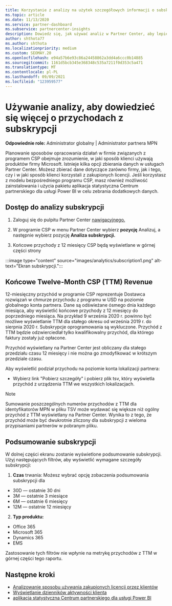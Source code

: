 ```yaml
---
title: Korzystanie z analizy na użytek szczegółowych informacji o subskrypcji
ms.topic: article
ms.date: 11/13/2020
ms.service: partner-dashboard
ms.subservice: partnercenter-insights
description: Dowiedz się, jak używać analiz w Partner Center, aby lepiej zrozumieć swoją firmę i sposób, w jaki klienci korzystają z zakupionych licencji.
author: shthota77
ms.author: shthota
ms.localizationpriority: medium
ms.custom: SEOMAY.20
ms.openlocfilehash: e94a57b6e93c86a24458862a3dd4a6ccc0b14885
ms.sourcegitcommit: 1161d5bcb345e368348c535a7211f0d353c5a471
ms.translationtype: MT
ms.contentlocale: pl-PL
ms.lasthandoff: 09/09/2021
ms.locfileid: "123959577"
---
```

# <a name="use-analytics-to-learn-more-about-subscription-revenue"></a>Używanie analizy, aby dowiedzieć się więcej o przychodach z subskrypcji

**Odpowiednie role:** Administrator globalny | Administrator partnera MPN

Planowanie sposobów opracowania działań w firmie związanych z programem CSP obejmuje zrozumienie, w jaki sposób klienci używają produktów firmy Microsoft. Istnieje kilka opcji zbierania danych w usługach Partner Center. Możesz zbierać dane dotyczące zarówno firmy, jak i tego, czy i w jaki sposób klienci korzystali z zakupionych licencji. Jeśli korzystasz z modelu bezpośredniego programu CSP, masz również możliwość zainstalowania i użycia pakietu aplikacja statystyczna Centrum partnerskiego dla usługi Power BI w celu zebrania dodatkowych danych.

## <a name="access-to-the-subscription-analytics"></a>Dostęp do analizy subskrypcji

1. Zaloguj się do pulpitu Partner Center [nawigacyjnego.](https://partner.microsoft.com/dashboard/home)
1. W programie CSP w menu Partner Center wybierz **pozycję** Analizuj, a następnie wybierz pozycję **Analiza subskrypcji.**

1. Końcowe przychody z 12 miesięcy CSP będą wyświetlane w górnej części strony

:::image type="content" source="images/analytics/subscription1.png" alt-text="Ekran subskrypcji.":::

## <a name="trailing-twelve-month-ttm-csp-revenue"></a>Końcowe Twelve-Month CSP (TTM) Revenue

12-miesięczny przychód w programie CSP reprezentuje Dostawca rozwiązań w chmurze przychodu z programu w USD na poziomie globalnego konta partnera. Dane są odświeżane ósmego dnia każdego miesiąca, aby wyświetlić końcowe przychody z 12 miesięcy do poprzedniego miesiąca. Na przykład 9 września 2020 r. powinno być możliwe wyświetlanie TTM dla stałego okresu od września 2019 r. do sierpnia 2020 r. Subskrypcje oprogramowania są wykluczone. Przychód z TTM będzie odzwierciedlał tylko kwalifikowalny przychód, dla którego faktury zostały już opłacone. 

Przychód wyświetlany na Partner Center jest obliczany dla stałego przedziału czasu 12 miesięcy i nie można go zmodyfikować w krótszym przedziale czasu.

Aby wyświetlić podział przychodu na poziomie konta lokalizacji partnera:

- Wybierz link "Pobierz szczegóły" i pobierz plik tsv, który wyświetla przychód z urządzenia TTM we wszystkich lokalizacjach.

>[!NOTE] 
>Sumowanie poszczególnych numerów przychodów z TTM dla identyfikatorów MPN w pliku TSV może wydawać się większe niż ogólny przychód z TTM wyświetlany na Partner Center. Wynika to z tego, że przychód może być dwukrotnie zliczony dla subskrypcji z wieloma przypisaniami partnerów w pobranym pliku.

## <a name="subscription-summary"></a>Podsumowanie subskrypcji

W dolnej części ekranu zostanie wyświetlone podsumowanie subskrypcji. Użyj następujących filtrów, aby wyświetlić wymagane szczegóły subskrypcji:  

1. **Czas** trwania: Możesz wybrać opcję zobaczenia podsumowania subskrypcji dla 

- 30D — ostatnie 30 dni
- 3M — ostatnie 3 miesiące
- 6M — ostatnie 6 miesięcy
- 12M — ostatnie 12 miesięcy

2. **Typ produktu:**
 
- Office 365
- Microsoft 365
- Dynamics 365
- EMS

Zastosowanie tych filtrów nie wpłynie na metrykę przychodów z TTM w górnej części tego raportu.


 
## <a name="next-steps"></a>Następne kroki

- [Analizowanie sposobu używania zakupionych licencji przez klientów](increasing-adoption-and-satisfaction.md)  
- [Wyświetlanie dzienników aktywności klienta](activity-logs.md)
- [aplikacja statystyczna Centrum partnerskiego dla usługi Power BI](power-bi-app-for-direct-partners.md)







